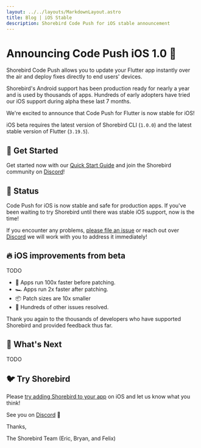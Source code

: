 ```yaml
---
layout: ../../layouts/MarkdownLayout.astro
title: Blog | iOS Stable
description: Shorebird Code Push for iOS stable announcement
---
```


# Announcing Code Push iOS 1.0 🥳

Shorebird Code Push allows you to update your Flutter app instantly over the air
and deploy fixes directly to end users' devices.

Shorebird's Android support has been production ready for nearly a year and is
used by thousands of apps. Hundreds of early adopters have tried our iOS support
during alpha these last 7 months.

We're excited to announce that Code Push for Flutter is now stable for iOS!

iOS beta requires the latest version of Shorebird CLI (`1.0.0`) and the latest
stable version of Flutter (`3.19.5`).

## 🚀 Get Started

Get started now with our [Quick Start
Guide](https://docs.shorebird.dev/guides/code_push_quickstart) and join the
Shorebird community on [Discord](https://discord.gg/shorebird)!

## 🚦 Status

Code Push for iOS is now stable and safe for production apps. If you've been
waiting to try Shorebird until there was stable iOS support, now is the time!

If you encounter any problems, [please file an
issue](https://github.com/shorebirdtech/shorebird/issues/new/choose) or reach
out over [Discord](https://discord.gg/shorebird) we will work with you to
address it immediately!

## 🔥 iOS improvements from beta

TODO

- 🚀 Apps run 100x faster before patching.
- 🏎️ Apps run 2x faster after patching.
- 📦 Patch sizes are 10x smaller
- 🔨 Hundreds of other issues resolved.

Thank you again to the thousands of developers who have supported Shorebird and
provided feedback thus far.

## 🚏 What's Next

TODO

## 🐦 Try Shorebird

Please [try adding Shorebird to your
app](https://docs.shorebird.dev/guides/code_push_quickstart) on iOS and let us
know what you think!

See you on [Discord](https://discord.gg/shorebird) 👋

Thanks,

The Shorebird Team (Eric, Bryan, and Felix)

